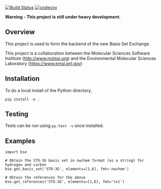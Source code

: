 [![Build Status](https://travis-ci.org/MolSSI/basis_set_exchange.svg?branch=master)](https://travis-ci.org/MolSSI/basis_set_exchange)
[![codecov](https://codecov.io/gh/MolSSI/basis_set_exchange/branch/master/graph/badge.svg)](https://codecov.io/gh/MolSSI/basis_set_exchange)

**Warning - This project is still under heavy development.**

## Overview
This project is used to form the backend of the new Basis Set Exchange.

This project is a collaboration between the Molecular Sciences Software Institute (http://www.molssi.org)
and the Environmental Molecular Sciences Laboratory (https://www.emsl.pnl.gov)

## Installation
To do a local install of the Python directory,
```
pip install -e .
```

## Testing
Tests can be run using `py.test -v` once installed.

## Examples
```
import bse

# Obtain the STO-3G basis set in nwchem format (as a string) for hydrogen and carbon
bse.get_basis_set('STO-3G', elements=[1,6], fmt='nwchem')

# Obtain the references for the above
bse.get_references('STO-3G', elements=[1,6], fmt='txt')
```
